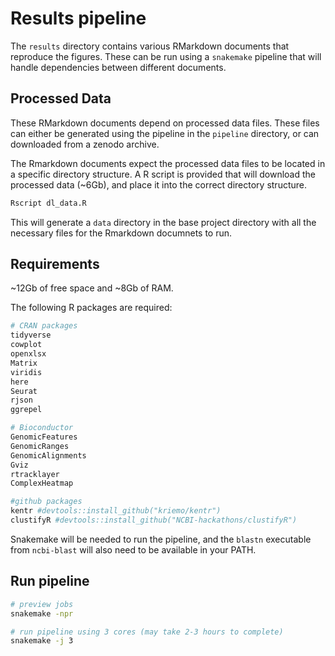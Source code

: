 # Results pipeline

The `results` directory contains various RMarkdown documents that reproduce the figures. These can be run using a `snakemake` pipeline that will handle dependencies between different documents. 

## Processed Data

These RMarkdown documents depend on processed data files. These files can either be generated using the pipeline in the `pipeline` directory, or can downloaded from a zenodo archive. 

The Rmarkdown documents expect the processed data files to be located in a specific directory structure. A R script is provided that will download the processed data (~6Gb), and place it into the correct directory structure.

```bash
Rscript dl_data.R
```

This will generate a `data` directory in the base project directory with all the necessary files for the Rmarkdown documnets to run. 

## Requirements

~12Gb of free space and ~8Gb of RAM.

The following R packages are required:
```R
# CRAN packages
tidyverse
cowplot
openxlsx
Matrix
viridis
here
Seurat
rjson
ggrepel

# Bioconductor
GenomicFeatures
GenomicRanges
GenomicAlignments
Gviz
rtracklayer
ComplexHeatmap

#github packages
kentr #devtools::install_github("kriemo/kentr")
clustifyR #devtools::install_github("NCBI-hackathons/clustifyR")
```

Snakemake will be needed to run the pipeline, and the `blastn` executable from `ncbi-blast` will also need to be available in your PATH.

## Run pipeline

```bash
# preview jobs
snakemake -npr

# run pipeline using 3 cores (may take 2-3 hours to complete) 
snakemake -j 3

```
